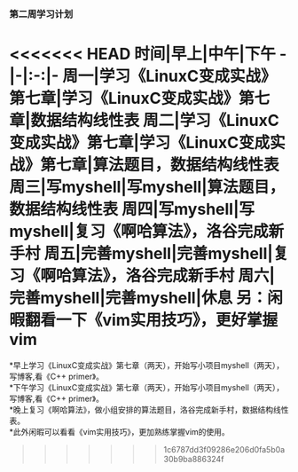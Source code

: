 ### 第二周学习计划
<<<<<<< HEAD
时间|早上|中午|下午
-|-|:-:|-
周一|学习《LinuxC变成实战》第七章|学习《LinuxC变成实战》第七章|数据结构线性表
周二|学习《LinuxC变成实战》第七章|学习《LinuxC变成实战》第七章|算法题目，数据结构线性表
周三|写myshell|写myshell|算法题目，数据结构线性表
周四|写myshell|写myshell|复习《啊哈算法》，洛谷完成新手村
周五|完善myshell|完善myshell|复习《啊哈算法》，洛谷完成新手村
周六|完善myshell|完善myshell|休息
另：闲暇翻看一下《vim实用技巧》，更好掌握vim 
=======
*早上学习《LinuxC变成实战》第七章（两天），开始写小项目myshell（两天），写博客,看《C++ primer》。  
*下午学习《LinuxC变成实战》第七章（两天），开始写小项目myshell（两天），写博客,看《C++ primer》。  
*晚上复习《啊哈算法》，做小组安排的算法题目，洛谷完成新手村，数据结构线性表。  
*此外闲暇可以看看《vim实用技巧》，更加熟练掌握vim的使用。  
>>>>>>> 1c6787dd3f09286e206d0fa5b0a30b9ba886324f
